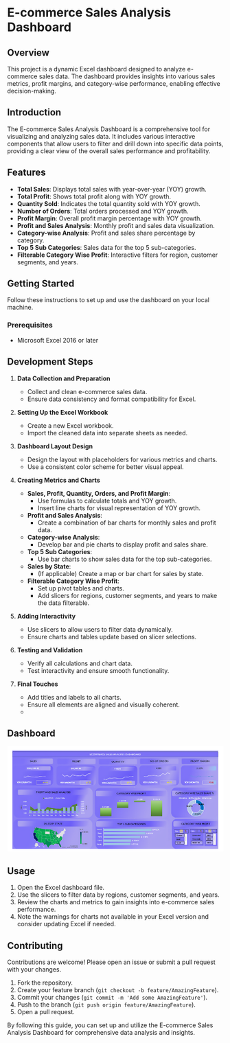 # E-commerce Sales Analysis Dashboard

## Overview
This project is a dynamic Excel dashboard designed to analyze e-commerce sales data. The dashboard provides insights into various sales metrics, profit margins, and category-wise performance, enabling effective decision-making.

## Introduction
The E-commerce Sales Analysis Dashboard is a comprehensive tool for visualizing and analyzing sales data. It includes various interactive components that allow users to filter and drill down into specific data points, providing a clear view of the overall sales performance and profitability.

## Features
- **Total Sales**: Displays total sales with year-over-year (YOY) growth.
- **Total Profit**: Shows total profit along with YOY growth.
- **Quantity Sold**: Indicates the total quantity sold with YOY growth.
- **Number of Orders**: Total orders processed and YOY growth.
- **Profit Margin**: Overall profit margin percentage with YOY growth.
- **Profit and Sales Analysis**: Monthly profit and sales data visualization.
- **Category-wise Analysis**: Profit and sales share percentage by category.
- **Top 5 Sub Categories**: Sales data for the top 5 sub-categories.
- **Filterable Category Wise Profit**: Interactive filters for region, customer segments, and years.

## Getting Started
Follow these instructions to set up and use the dashboard on your local machine.

### Prerequisites
- Microsoft Excel 2016 or later

## Development Steps
1. **Data Collection and Preparation**
   - Collect and clean e-commerce sales data.
   - Ensure data consistency and format compatibility for Excel.

2. **Setting Up the Excel Workbook**
   - Create a new Excel workbook.
   - Import the cleaned data into separate sheets as needed.

3. **Dashboard Layout Design**
   - Design the layout with placeholders for various metrics and charts.
   - Use a consistent color scheme for better visual appeal.

4. **Creating Metrics and Charts**
   - **Sales, Profit, Quantity, Orders, and Profit Margin**:
     - Use formulas to calculate totals and YOY growth.
     - Insert line charts for visual representation of YOY growth.
   - **Profit and Sales Analysis**:
     - Create a combination of bar charts for monthly sales and profit data.
   - **Category-wise Analysis**:
     - Develop bar and pie charts to display profit and sales share.
   - **Top 5 Sub Categories**:
     - Use bar charts to show sales data for the top sub-categories.
   - **Sales by State**:
     - (If applicable) Create a map or bar chart for sales by state.
   - **Filterable Category Wise Profit**:
     - Set up pivot tables and charts.
     - Add slicers for regions, customer segments, and years to make the data filterable.

5. **Adding Interactivity**
   - Use slicers to allow users to filter data dynamically.
   - Ensure charts and tables update based on slicer selections.

6. **Testing and Validation**
   - Verify all calculations and chart data.
   - Test interactivity and ensure smooth functionality.

7. **Final Touches**
   - Add titles and labels to all charts.
   - Ensure all elements are aligned and visually coherent.
   - 
## Dashboard

![mv](ED.png)

## Usage
1. Open the Excel dashboard file.
2. Use the slicers to filter data by regions, customer segments, and years.
3. Review the charts and metrics to gain insights into e-commerce sales performance.
4. Note the warnings for charts not available in your Excel version and consider updating Excel if needed.

## Contributing
Contributions are welcome! Please open an issue or submit a pull request with your changes.

1. Fork the repository.
2. Create your feature branch (`git checkout -b feature/AmazingFeature`).
3. Commit your changes (`git commit -m 'Add some AmazingFeature'`).
4. Push to the branch (`git push origin feature/AmazingFeature`).
5. Open a pull request.

By following this guide, you can set up and utilize the E-commerce Sales Analysis Dashboard for comprehensive data analysis and insights.
